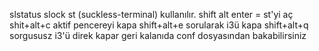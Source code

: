 slstatus slock st (suckless-terminal) kullanılır.
shift alt enter = st'yi aç
shit+alt+c aktif pencereyi kapa
shift+alt+e sorularak i3ü kapa
shift+alt+q sorgususz i3'ü direk kapar
geri kalanıda conf dosyasından bakabilirsiniz
